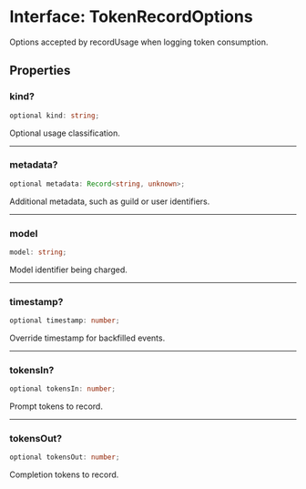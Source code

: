 # Interface: TokenRecordOptions

Options accepted by recordUsage when logging token consumption.

## Properties

### kind?

```ts
optional kind: string;
```

Optional usage classification.

***

### metadata?

```ts
optional metadata: Record<string, unknown>;
```

Additional metadata, such as guild or user identifiers.

***

### model

```ts
model: string;
```

Model identifier being charged.

***

### timestamp?

```ts
optional timestamp: number;
```

Override timestamp for backfilled events.

***

### tokensIn?

```ts
optional tokensIn: number;
```

Prompt tokens to record.

***

### tokensOut?

```ts
optional tokensOut: number;
```

Completion tokens to record.
